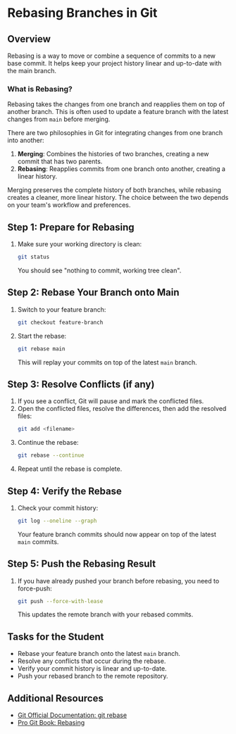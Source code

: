 # Rebasing Branches in Git

## Overview

Rebasing is a way to move or combine a sequence of commits to a new base commit. It helps keep your project history linear and up-to-date with the main branch.

### What is Rebasing?

Rebasing takes the changes from one branch and reapplies them on top of another branch. This is often used to update a feature branch with the latest changes from `main` before merging.

There are two philosophies in Git for integrating changes from one branch into another:
1. **Merging**: Combines the histories of two branches, creating a new commit that has two parents.
2. **Rebasing**: Reapplies commits from one branch onto another, creating a linear history.

Merging preserves the complete history of both branches, while rebasing creates a cleaner, more linear history. The choice between the two depends on your team's workflow and preferences.

## Step 1: Prepare for Rebasing

1. Make sure your working directory is clean:
   ```bash
   git status
   ```
   You should see "nothing to commit, working tree clean".

## Step 2: Rebase Your Branch onto Main

1. Switch to your feature branch:
   ```bash
   git checkout feature-branch
   ```
2. Start the rebase:
   ```bash
   git rebase main
   ```
   This will replay your commits on top of the latest `main` branch.

## Step 3: Resolve Conflicts (if any)

1. If you see a conflict, Git will pause and mark the conflicted files.
2. Open the conflicted files, resolve the differences, then add the resolved files:
   ```bash
   git add <filename>
   ```
3. Continue the rebase:
   ```bash
   git rebase --continue
   ```
4. Repeat until the rebase is complete.

## Step 4: Verify the Rebase

1. Check your commit history:
   ```bash
   git log --oneline --graph
   ```
   Your feature branch commits should now appear on top of the latest `main` commits.

## Step 5: Push the Rebasing Result

1. If you have already pushed your branch before rebasing, you need to force-push:
   ```bash
   git push --force-with-lease
   ```
   This updates the remote branch with your rebased commits.

## Tasks for the Student

- Rebase your feature branch onto the latest `main` branch.
- Resolve any conflicts that occur during the rebase.
- Verify your commit history is linear and up-to-date.
- Push your rebased branch to the remote repository.

## Additional Resources

- [Git Official Documentation: git rebase](https://git-scm.com/docs/git-rebase)
- [Pro Git Book: Rebasing](https://git-scm.com/book/en/v2/Git-Branching-Rebasing)
